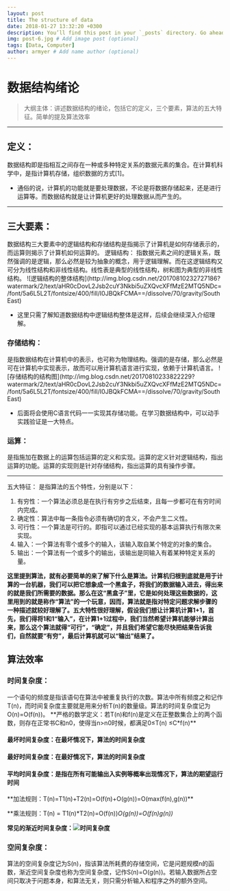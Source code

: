 ```yaml
---
layout: post
title: The structure of data
date: 2018-01-27 13:32:20 +0300
description: You’ll find this post in your `_posts` directory. Go ahead and edit it and re-build the site to see your changes. # Add post description (optional)
img: post-6.jpg # Add image post (optional)
tags: [Data, Computer]
author: armyer # Add name author (optional)
---
```



<h1>数据结构绪论</h1>

> 大纲主体：讲述数据结构的绪论，包括它的定义，三个要素，算法的五大特征。简单的提及算法效率


----------


<h2>定义：</h2>
数据结构即是指相互之间存在一种或多种特定关系的数据元素的集合。在计算机科学中，是指计算机存储，组织数据的方式[1]。

- 通俗的说，计算机的功能就是要处理数据，不论是将数据存储起来，还是进行运算等。而数据结构就是让计算机更好的处理数据从而产生的。


----------


<h2>三大要素：</h2>
数据结构三大要素中的逻辑结构和存储结构是指揭示了计算机是如何存储表示的，而运算则揭示了计算机如何运算的。		

</h3>逻辑结构：</h3>
指数据元素之间的逻辑关系，既然强调的是逻辑，那么必然是较为抽象的概念，用于逻辑理解。而在这逻辑结构又可分为线性结构和非线性结构。线性表是典型的线性结构，树和图为典型的非线性结构。
![逻辑结构的整体结构](http://img.blog.csdn.net/20170810232727186?watermark/2/text/aHR0cDovL2Jsb2cuY3Nkbi5uZXQvcXFfMzE2MTQ5NDc=/font/5a6L5L2T/fontsize/400/fill/I0JBQkFCMA==/dissolve/70/gravity/SouthEast)

 - 这里只需了解知道数据结构中逻辑结构整体是这样，后续会继续深入介绍理解。


<h3>存储结构：</h3>
是指数据结构在计算机中的表示，也可称为物理结构。强调的是存储，那么必然是可在计算机中实现表示，故而可以用计算机语言进行实现，依赖于计算机语言。
![存储结构的结构图](http://img.blog.csdn.net/20170810233822229?watermark/2/text/aHR0cDovL2Jsb2cuY3Nkbi5uZXQvcXFfMzE2MTQ5NDc=/font/5a6L5L2T/fontsize/400/fill/I0JBQkFCMA==/dissolve/70/gravity/SouthEast)

 - 后面将会使用C语言代码一一实现其存储功能。在学习数据结构中，可以动手实践验证是一大特点。


<h3>运算：</h3>
是指施加在数据上的运算包括运算的定义和实现。运算的定义针对逻辑结构，指出运算的功能。运算的实现则是针对存储结构，指出运算的具有操作步骤。


----------


</h2>五大特征：</h2>
是指算法的五个特性，分别是以下：

 1. 有穷性：一个算法必须总是在执行有穷步之后结束，且每一步都可在有穷时间内完成。
 2. 确定性：算法中每一条指令必须有确切的含义，不会产生二义性。
 3. 可行性：一个算法是可行的。即指可以通过已经实现的基本运算执行有限次来实现。
 4. 输入：一个算法有零个或多个的输入，该输入取自某个特定的对象的集合。
 5. 输出：一个算法有一个或多个的输出，该输出是同输入有着某种特定关系的量。
 
 **这里提到算法，就有必要简单的来了解下什么是算法。计算机归根到底就是用于计算的一台机器，我们可以把它想象成一个黑盒子，将我们的数据输入进去，得出来的就是我们所需要的数据。那么在这“黑盒子”里，它是如何处理这些数据的，这里用到的就是称作“算法”的一个玩意，因而，算法就是指对特定问题求解步骤的一种描述就较好理解了。五大特性很好理解，假设我们想让计算机计算1+1，首先，我们得将1和1“输入”，在计算1+1过程中，我们当然希望计算机能够计算出来，那么这个算法就得“可行”，“确定”，并且我们希望它能尽快把结果告诉我们，自然就要“有穷”，最后计算机就可以“输出”结果了。**

 

<h2>算法效率</h2>

<h3>时间复杂度：</h3>
一个语句的频度是指该语句在算法中被重复执行的次数。算法中所有频度之和记作T(n)，而时间复杂度主要就是用来分析T(n)的数量级。算法的时间复杂度记为O(n)=O(f(n))。
**严格的数学定义：若T(n)和f(n)是定义在正整数集合上的两个函数，则存在正常书C和n0，使得当n>n0时候，都满足0≤T(n) ≤C*f(n)**
<h4>最坏时间复杂度：在最坏情况下，算法的时间复杂度</h4>
<h4>最好时间复杂度：在最好情况下，算法的时间复杂度</h4>
<h4>平均时间复杂度：是指在所有可能输出入实例等概率出现情况下，算法的期望运行时间</h4>
**加法规则：T(n)=T1(n)+T2(n)=O(f(n)+O(g(n))=O(max(f(n),g(n))**

**乘法规则：T(n) = T1(n)*T2(n)=O(f(n))*O(g(n))=O(f(n)*g(n))**

**常见的渐近时间复杂度：![时间复杂度](http://img.blog.csdn.net/20170811094757528?watermark/2/text/aHR0cDovL2Jsb2cuY3Nkbi5uZXQvcXFfMzE2MTQ5NDc=/font/5a6L5L2T/fontsize/400/fill/I0JBQkFCMA==/dissolve/70/gravity/SouthEast)**


<h3>空间复杂度：</h3>
算法的空间复杂度记为S(n)，指该算法所耗费的存储空间，它是问题规模n的函数，渐近空间复杂度也称为空间复杂度，记作S(n)=O(g(n))。若输入数据所占空间只取决于问题本身，和算法无关，则只需分析输入和程序之外的额外空间。


[1]:(https://zh.wikipedia.org/wiki/数据结构)

